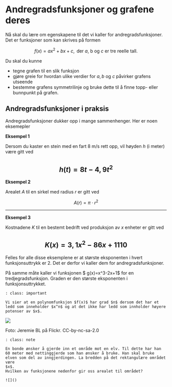 # Andregradsfunksjoner og grafene deres

Nå skal du lære om egenskapene til det vi kaller for andregradsfunksjoner. Det er funksjoner som kan skrives på formen

$$f(x)=ax^2+bx+c ,  \text{ der  $a$, b og $c$ er tre reelle tall.}$$

Du skal du kunne 

* tegne grafen til en slik funksjon
* gjøre greie for hvordan ulike verdier for $a, b$ og $c$ påvirker grafens utseende
* bestemme grafens symmetrilinje og bruke dette til å finne topp- eller bunnpunkt på grafen.

## Andregradsfunksjoner i praksis

Andregradsfunksjoner dukker opp i mange sammenhenger. Her er noen eksemepler

**Eksempel 1**

Dersom du kaster en stein med en fart 8 m/s rett opp, vil høyden $h$  (i meter) være gitt ved 

$$ h(t)=8t-4,9 t^2$$
---

**Eksempel 2**

Arealet $A$ til en sirkel med radius $r$ er gitt ved 

$$ A(r)=\pi\cdot r^2$$

---

**Eksempel 3**

Kostnadene $K$ til en bestemt bedrift ved produksjon av $x$ enheter er gitt ved

$$ K(x)=3,1x^2-86x+1110 $$
---

Felles for alle disse eksemplene er at største eksponenten i hvert funksjonsuttrykk er 2. Det er derfor vi kaller dem for andregradsfunksjoner.

På samme måte kaller vi funksjonen $ g(x)=x^3-2x+1$ for en tredjegradsfunksjon. Graden er den største eksponenten i funksjonsuttrykket.

```{admonition} Graden til en polynomfunksjon
: class: important

Vi sier at en polynomfunksjon $f(x)$ har grad $n$ dersom det har et ledd som inneholder $x^n$ og at det ikke har ledd som innholder høyere potenser av $x$. 

```

![](/bilder/skihopp-Jeremie-BL-flickr.jpg)

Foto: Jeremie BL på Flickr. CC-by-nc-sa-2.0


```{admonition} Oppgave 
: class: note

En bonde ønsker å gjerde inn et område mot en elv. Til dette har han 60 meter med nettinggjerde som han ønsker å bruke. Han skal bruke elven som del av inngjerdingen. La bredden på det rektangulære området være 
$x$. 
Hvilken av funksjonene nedenfor gir oss arealet til området?

![]()

```